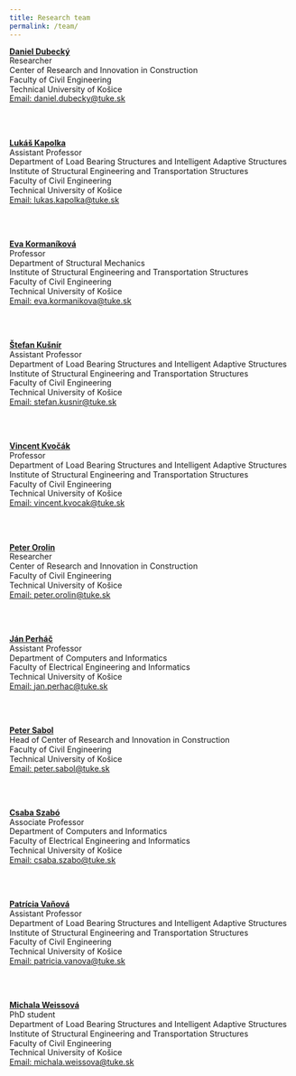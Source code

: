 ```yaml
---
title: Research team
permalink: /team/
---
```


<div style="line-height: 1.2;">
<b><u>Daniel Dubecký</u></b>
<br>
Researcher
<br>
Center of Research and Innovation in Construction
<br>
Faculty of Civil Engineering
<br>
Technical University of Košice
<br>
<a href="mailto:daniel.dubecky@tuke.sk">Email: daniel.dubecky@tuke.sk</a>

<br><br>

<b><u>Lukáš Kapolka</u></b>
<br>
Assistant Professor
<br>
Department of Load Bearing Structures and Intelligent Adaptive Structures
<br>
Institute of Structural Engineering and Transportation Structures
<br>
Faculty of Civil Engineering
<br>
Technical University of Košice
<br>
<a href="mailto:lukas.kapolka@tuke.sk">Email: lukas.kapolka@tuke.sk</a>

<br><br>

<b><u>Eva Kormaníková</u></b>
<br>
Professor
<br>
Department of Structural Mechanics
<br>
Institute of Structural Engineering and Transportation Structures
<br>
Faculty of Civil Engineering
<br>
Technical University of Košice
<br>
<a href="mailto:eva.kormanikova@tuke.sk">Email: eva.kormanikova@tuke.sk</a>

<br><br>

<b><u>Štefan Kušnír</u></b>
<br>
Assistant Professor
<br>
Department of Load Bearing Structures and Intelligent Adaptive Structures
<br>
Institute of Structural Engineering and Transportation Structures
<br>
Faculty of Civil Engineering
<br>
Technical University of Košice
<br>
<a href="mailto:stefan.kusnir@tuke.sk">Email: stefan.kusnir@tuke.sk</a>

<br><br>

<b><u>Vincent Kvočák</u></b>
<br>
Professor
<br>
Department of Load Bearing Structures and Intelligent Adaptive Structures
<br>
Institute of Structural Engineering and Transportation Structures
<br>
Faculty of Civil Engineering
<br>
Technical University of Košice
<br>
<a href="mailto:vincent.kvocak@tuke.sk">Email: vincent.kvocak@tuke.sk</a>

<br><br>

<b><u>Peter Orolin</u></b>
<br>
Researcher
<br>
Center of Research and Innovation in Construction
<br>
Faculty of Civil Engineering
<br>
Technical University of Košice
<br>
<a href="mailto:peter.orolin@tuke.sk">Email: peter.orolin@tuke.sk</a>

<br><br>

<a href="https://kpi.fei.tuke.sk/en/person/jan-perhac"><b>Ján Perháč</b></a>
<br>
Assistant Professor
<br>
Department of Computers and Informatics
<br>
Faculty of Electrical Engineering and Informatics
<br>
Technical University of Košice
<br>
<a href="mailto:jan.perhac@tuke.sk">Email: jan.perhac@tuke.sk</a>

<br><br>

<b><u>Peter Sabol</u></b>
<br>
Head of Center of Research and Innovation in Construction
<br>
Faculty of Civil Engineering
<br>
Technical University of Košice
<br>
<a href="mailto:peter.sabol@tuke.sk">Email: peter.sabol@tuke.sk</a>

<br><br>

<b><u>Csaba Szabó</u></b>
<br>
Associate Professor
<br>
Department of Computers and Informatics
<br>
Faculty of Electrical Engineering and Informatics
<br>
Technical University of Košice
<br>
<a href="mailto:csaba.szabo@tuke.sk">Email: csaba.szabo@tuke.sk</a>

<br><br>

<b><u>Patrícia Vaňová</u></b>
<br>
Assistant Professor
<br>
Department of Load Bearing Structures and Intelligent Adaptive Structures
<br>
Institute of Structural Engineering and Transportation Structures
<br>
Faculty of Civil Engineering
<br>
Technical University of Košice
<br>
<a href="mailto:patricia.vanova@tuke.sk">Email: patricia.vanova@tuke.sk</a>

<br><br>

<b><u>Michala Weissová</u></b>
<br>
PhD student
<br>
Department of Load Bearing Structures and Intelligent Adaptive Structures
<br>
Institute of Structural Engineering and Transportation Structures
<br>
Faculty of Civil Engineering
<br>
Technical University of Košice
<br>
<a href="mailto:michala.weissova@tuke.sk">Email: michala.weissova@tuke.sk</a>
</div>


